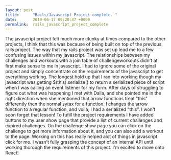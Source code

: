 ```yaml
---
layout: post
title:      "Rails/Javascript Project complete. "
date:       2019-06-17 09:20:47 +0000
permalink:  rails_javascript_project_complete
---
```



The javascript project felt much more clunky at times compared to the other projects, I think that this was because of being built on top of the previous rails project. The way that my rails project was set up lead me to a few confusing issues within my javascript. The relationships between my challenges and workouts with a join table of challengeworkouts didn't at first make sense to me in javascript. I had to ignore some of the original project and simply concentrate on the requirements of the javascript to get everything working. 
The longest hold up that I ran into working though my javascript was getting $(this).serialize() to return a serialized piece of script when I was calling an event listener for my form. After days of struggling to figure out what was happening I met with Dalia, and she pointed me in the right direction when she mentioned that arrow functions treat "this" differently then the normal sytax for a function. I changes the arrow function to a regular function, and voila, I had a serialized "this". I won't soon forget that lesson!
To fufill the project requirements I have added buttons to my user show page that provide a list of current challenges and expired challenges. On the challenge show page you can click on the challenge to get more information about it, and you can also add a workout to the page. 
Working on this has really helped alot of things in javascript click for me. I wasn't fully grasping the concept of  an internal API until working thorough the requirements of this project.
I'm excited to move onto React!

